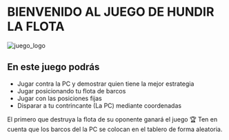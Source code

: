   
# BIENVENIDO AL JUEGO DE HUNDIR LA FLOTA
  
![juego_logo](https://gaming-cdn.com/images/products/10913/616x353/hundir-la-flota-xbox-one-xbox-series-x-s-xbox-one-xbox-series-x-s-juego-microsoft-store-europe-cover.jpg?v=1652259430)  

## En este juego podrás
* Jugar contra la PC y demostrar quien tiene la mejor estrategia 
* Jugar posicionando tu flota de barcos 
* Jugar con las posiciones fijas  
* Disparar a tu contrincante (La PC) mediante coordenadas

El primero que destruya la flota de su oponente ganará el juego 🏆
Ten en cuenta que los barcos del la PC se colocan en el tablero de forma aleatoria.


